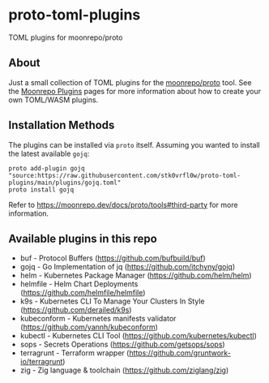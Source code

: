 # proto-toml-plugins

TOML plugins for moonrepo/proto

## About

Just a small collection of TOML plugins for the [moonrepo/proto](https://github.com/moonrepo/proto) tool.
See the [Moonrepo Plugins](https://moonrepo.dev/docs/proto/plugins) pages for more information about how to
create your own TOML/WASM plugins.

## Installation Methods

The plugins can be installed via `proto` itself. Assuming you wanted to install the latest available `gojq`:

```
proto add-plugin gojq "source:https://raw.githubusercontent.com/stk0vrfl0w/proto-toml-plugins/main/plugins/gojq.toml"
proto install gojq
```

Refer to https://moonrepo.dev/docs/proto/tools#third-party for more information.

## Available plugins in this repo

* buf - Protocol Buffers (https://github.com/bufbuild/buf)
* gojq - Go Implementation of jq (https://github.com/itchyny/gojq)
* helm - Kubernetes Package Manager (https://github.com/helm/helm)
* helmfile - Helm Chart Deployments (https://github.com/helmfile/helmfile)
* k9s - Kubernetes CLI To Manage Your Clusters In Style (https://github.com/derailed/k9s)
* kubeconform - Kubernetes manifests validator (https://github.com/yannh/kubeconform)
* kubectl - Kubernetes CLI Tool (https://github.com/kubernetes/kubectl)
* sops - Secrets Operations (https://github.com/getsops/sops)
* terragrunt - Terraform wrapper (https://github.com/gruntwork-io/terragrunt)
* zig - Zig language & toolchain (https://github.com/ziglang/zig)
